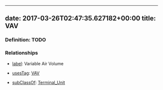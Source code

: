 
---
date: 2017-03-26T02:47:35.627182+00:00
title: VAV
---
### Definition: TODO

### Relationships

* [label](http://www.w3.org/2000/01/rdf-schema#label): Variable Air Volume

* [usesTag](https://brickschema.org/schema/1.0/BrickFrame#usesTag): [VAV](https://brickschema.org/schema/1.0/BrickTag#VAV)

* [subClassOf](http://www.w3.org/2000/01/rdf-schema#subClassOf): [Terminal_Unit](https://brickschema.org/schema/1.0/Brick#Terminal_Unit)
